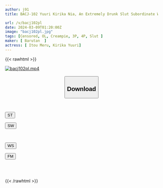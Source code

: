 ```yaml
---
author: j91
title: BACJ-102 Yuuri Kirika Nia, An Extremely Drunk Slut Subordinate Who Takes Me To A Hotel And Uses Me As An Endless Ejaculation Toy.

url: /v/bacj102pl
date: 2024-03-09T01:20:00Z
image: "bacj102pl.jpg"
tags: [Censored, OL, Creampie, 3P, 4P, Slut	]
maker: [ Barutan  ]
actress: [ Itou Meru, Kirika Yuuri]
---
```



{{< rawhtml >}}

<div class="video" data-videoid="Xb9lo2wBJluD4ok">
    <a href="javascript:;">
        <img src="/v/bacj102pl/bacj102pl.jpg" width="WIDTH" height="HEIGHT" alt="bacj102pl.mp4" loading="lazy">
    </a>
</div>

<script type="text/javascript" src="https://j91.asia/asset/on-demand-st.js"></script>

<br>
  <link rel="stylesheet" href="https://j91.asia/asset/bs5.css">
  
  <center>
  <button class="btn btn-primary" type="button" data-bs-toggle="collapse" data-bs-target=".multi-collapse" aria-expanded="false" aria-controls="multiCollapseExample1 multiCollapseExample2"><h2>Download</h2></button></center>
</p>
<div class="row">
  <div class="col">
    <div class="collapse multi-collapse" id="multiCollapseExample1">
      <div class="card card-body">
	      	      <br>
<div class="buttons">  
<p><a href="https://streamtape.to/v/Xb9lo2wBJluD4ok" target="_blank"><button class="btn-hover color-3"><i class="fa fa-download"></i> ST</button></a></p>
<p><a href="https://cdnwish.com/dfyu90nxkcte" target="_blank"><button class="btn-hover color-2"><i class="fa fa-download"></i> SW</button></a></p></div>
    </div>
  </div>
</div>
  <div class="col">
    <div class="collapse multi-collapse" id="multiCollapseExample2">
      <div class="card card-body">
	      <br>
<div class="buttons">
<p><a href="javascript:;"><button class="btn-hover color-9"><i class="fa fa-download"></i> WS</button></a></p>
<p><a href="javascript:;"><button class="btn-hover color-8"><i class="fa fa-download"></i> FM</button></a></p></div>
<br><br>
      </div>
    </div>
  </div>
</div>

{{< /rawhtml >}}